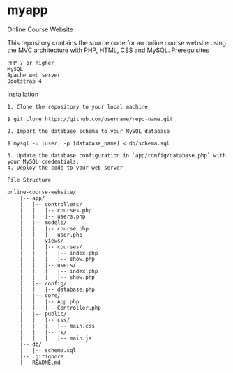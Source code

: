 # myapp
Online Course Website

This repository contains the source code for an online course website using the MVC architecture with PHP, HTML, CSS and MySQL.
Prerequisites

    PHP 7 or higher
    MySQL
    Apache web server
    Bootstrap 4

Installation

    1. Clone the repository to your local machine

    $ git clone https://github.com/username/repo-name.git
    
    2. Import the database schema to your MySQL database

    $ mysql -u [user] -p [database_name] < db/schema.sql

    3. Update the database configuration in `app/config/database.php` with your MySQL credentials.
    4. Deploy the code to your web server

    File Structure

    online-course-website/
        |-- app/
        |   |-- controllers/
        |   |   |-- courses.php
        |   |   |-- users.php
        |   |-- models/
        |   |   |-- course.php
        |   |   |-- user.php
        |   |-- views/
        |   |   |-- courses/
        |   |   |   |-- index.php
        |   |   |   |-- show.php
        |   |   |-- users/
        |   |   |   |-- index.php
        |   |   |   |-- show.php
        |   |-- config/
        |   |   |-- database.php
        |   |-- core/
        |   |   |-- App.php
        |   |   |-- Controller.php
        |   |-- public/
        |   |   |-- css/
        |   |   |   |-- main.css
        |   |   |-- js/
        |   |   |   |-- main.js
        |-- db/
        |   |-- schema.sql
        |-- .gitignore
        |-- README.md
